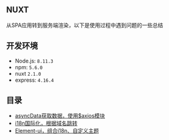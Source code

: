 ## NUXT

从SPA应用转到服务端渲染，以下是使用过程中遇到问题的一些总结

## 开发环境

- Node.js: `8.11.3`
- npm: `5.6.0`
- nuxt `2.1.0`
- express: `4.16.4`

## 目录

- [asyncData获取数据，使用$axios模块](./book/axios.md)
- [i18n国际化，根据域名跳转](./book/i18n.md)
- [Element-ui，组合i18n、自定义主题](./book/element-ui.md)